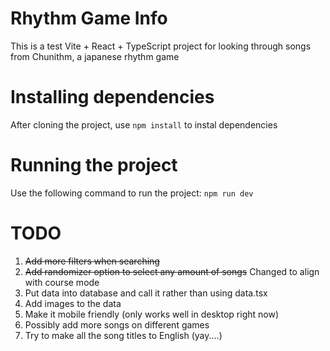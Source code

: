 # Rhythm Game Info

This is a test Vite + React + TypeScript project for looking through songs from Chunithm, a japanese rhythm game

# Installing dependencies

After cloning the project, use `npm install` to instal dependencies

# Running the project

Use the following command to run the project: `npm run dev`

# TODO

1. ~~Add more filters when searching~~
2. ~~Add randomizer option to select any amount of songs~~ Changed to align with course mode
3. Put data into database and call it rather than using data.tsx
4. Add images to the data
5. Make it mobile friendly (only works well in desktop right now)
6. Possibly add more songs on different games
7. Try to make all the song titles to English (yay....)